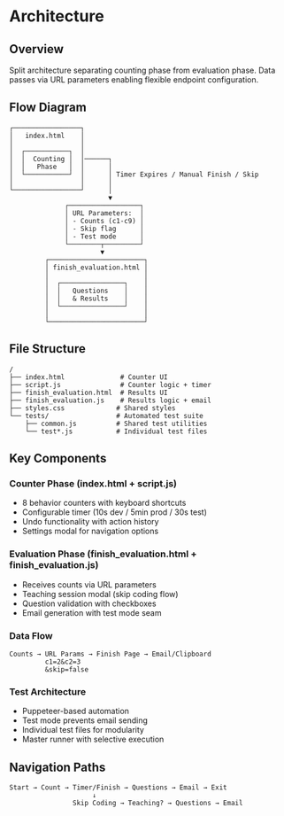 # Architecture

## Overview
Split architecture separating counting phase from evaluation phase. Data passes via URL parameters enabling flexible endpoint configuration.

## Flow Diagram
```
┌─────────────────┐
│   index.html    │
│                 │
│  ┌───────────┐  │
│  │  Counting │  │──────┐
│  │   Phase   │  │      │
│  └───────────┘  │      │ Timer Expires / Manual Finish / Skip
│                 │      │
└─────────────────┘      │
                         ▼
              ┌──────────────────┐
              │ URL Parameters:  │
              │ - Counts (c1-c9) │
              │ - Skip flag      │
              │ - Test mode      │
              └────────┬─────────┘
                       ▼
         ┌────────────────────────┐
         │ finish_evaluation.html │
         │                        │
         │  ┌────────────────┐    │
         │  │   Questions    │    │
         │  │   & Results    │    │
         │  └────────────────┘    │
         │                        │
         └────────────────────────┘
```

## File Structure
```
/
├── index.html              # Counter UI
├── script.js               # Counter logic + timer
├── finish_evaluation.html  # Results UI  
├── finish_evaluation.js    # Results logic + email
├── styles.css             # Shared styles
└── tests/                 # Automated test suite
    ├── common.js          # Shared test utilities
    └── test*.js           # Individual test files
```

## Key Components

### Counter Phase (index.html + script.js)
- 8 behavior counters with keyboard shortcuts
- Configurable timer (10s dev / 5min prod / 30s test)
- Undo functionality with action history
- Settings modal for navigation options

### Evaluation Phase (finish_evaluation.html + finish_evaluation.js)
- Receives counts via URL parameters
- Teaching session modal (skip coding flow)
- Question validation with checkboxes
- Email generation with test mode seam

### Data Flow
```
Counts → URL Params → Finish Page → Email/Clipboard
         c1=2&c2=3                   
         &skip=false                 
```

### Test Architecture
- Puppeteer-based automation
- Test mode prevents email sending
- Individual test files for modularity
- Master runner with selective execution

## Navigation Paths
```
Start → Count → Timer/Finish → Questions → Email → Exit
                     ↓
                Skip Coding → Teaching? → Questions → Email
```
